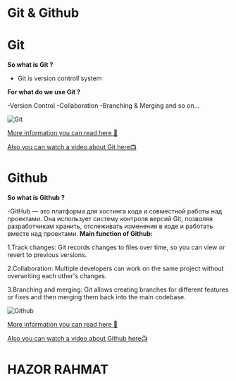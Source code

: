 # **Git & Github**  

# **Git**  

**So what is Git ?**  

- Git is version controll system
  
**For what do we use Git ?**  

-Version Control
-Collaboration
-Branching & Merging and so on...  

![**Git**](https://encrypted-tbn0.gstatic.com/images?q=tbn:ANd9GcTHXsy8FDyJpLBYS4Lncoq-_o6FO0__AYKydQ&s)  

[More information you can read here 🫷 ](https://git-scm.com/book/en/v2/Getting-Started-What-is-Git%3F)  

[Also you can watch a video about Git here📺](https://youtu.be/8JJ101D3knE?si=cNGvFA0h_iusxAxx)



  # **Github**
**So what is Github ?**   

-GitHub — это платформа для хостинга кода и совместной работы над проектами. Она использует систему контроля версий Git,
позволяя разработчикам хранить, отслеживать изменения в коде и работать вместе над проектами.
**Main function of Github:**  

1.Track changes: Git records changes to files over time, so you can view or revert to previous versions.  

2.Collaboration: Multiple developers can work on the same project without overwriting each other's changes.  

3.Branching and merging: Git allows creating branches for different features or fixes and then merging them back into the main codebase.  


![Github](https://encrypted-tbn0.gstatic.com/images?q=tbn:ANd9GcS-tvx2BFjpYmfiIBLV25XIfVZy4KhCYFLB7w&s)  

[More information you can read here 🫷](https://docs.github.com/en/get-started/start-your-journey/about-github-and-git)  

[Also you can watch a video about Github here📺](https://youtu.be/v_1iqtOnUMg?si=Xn1BvkFEnmu7EgD9)

   # **HAZOR RAHMAT**



